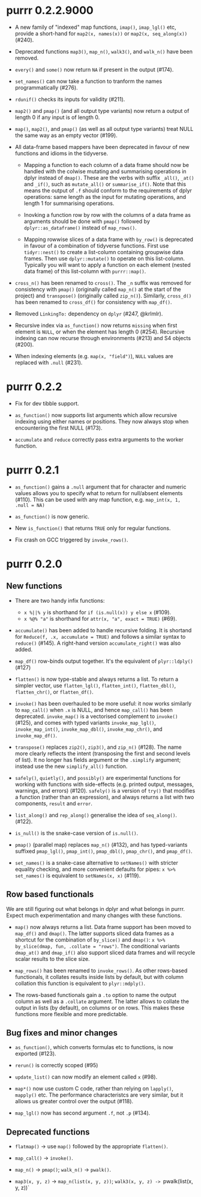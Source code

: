 # purrr 0.2.2.9000

* A new family of "indexed" map functions, `imap()`, `imap_lgl()` etc, 
  provide a short-hand for `map2(x, names(x))` or `map2(x, seq_along(x))`
  (#240).

* Deprecated functions `map3()`, `map_n()`, `walk3()`, and `walk_n()` have
  been removed.

* `every()` and `some()` now return `NA` if present in the output (#174).

* `set_names()` can now take a function to tranform the names programmatically
  (#276).

* `rdunif()` checks its inputs for validity (#211).

* `map2()` and `pmap()` (and all output type variants) now return a output
  of length 0 if any input is of length 0.

* `map()`, `map2()`, and `pmap()` (as well as all output type variants)
  treat NULL the same way as an empty vector (#199).

* All data-frame based mappers have been deprecated in favour of new
  functions and idioms in the tidyverse.

    * Mapping a function to each column of a data frame should now be
      handled with the colwise mutating and summarising operations in
      dplyr instead of `dmap()`. These are the verbs with suffix
      `_all()`, `_at()` and `_if()`, such as `mutate_all()` or
      `summarise_if()`. Note that this means the output of `.f` should
      conform to the requirements of dplyr operations: same length as
      the input for mutating operations, and length 1 for summarising
      operations.

    * Inovking a function row by row with the columns of a data frame
      as arguments should be done with `pmap()` followed by
      `dplyr::as_dataframe()` instead of `map_rows()`.

    * Mapping rowwise slices of a data frame with `by_row()` is
      deprecated in favour of a combination of tidyverse functions.
      First use `tidyr::nest()` to create a list-column containing
      groupwise data frames. Then use `dplyr::mutate()` to operate on
      this list-column. Typically you will want to apply a function on
      each element (nested data frame) of this list-column with
      `purrr::map()`.

* `cross_n()` has been renamed to `cross()`. The `_n` suffix was
  removed for consistency with `pmap()` (originally called `map_n()`
  at the start of the project) and `transpose()` (originally called
  `zip_n()`). Similarly, `cross_d()` has been renamed to `cross_df()`
  for consistency with `map_df()`.

* Removed `LinkingTo:` dependency on `dplyr` (#247, @krlmlr).

* Recursive index via `as_function()` now returns `missing` when first element
  is `NULL`, or when the element has length 0 (#254). Recursive indexing
  can now recurse through environments (#213) and S4 objects (#200).

* When indexing elements (e.g. `map(x, "field")`), `NULL` values are
  replaced with `.null` (#231).

# purrr 0.2.2

* Fix for dev tibble support.

* `as_function()` now supports list arguments which allow recursive indexing
   using either names or positions. They now always stop when encountering
   the first NULL (#173).

* `accumulate` and `reduce` correctly pass extra arguments to the
   worker function.

# purrr 0.2.1

* `as_function()` gains a `.null` argument that for character and numeric
  values allows you to specify what to return for null/absent elements (#110).
  This can be used with any map function, e.g. `map_int(x, 1, .null = NA)`

* `as_function()` is now generic.

* New `is_function()` that returns `TRUE` only for regular functions.

* Fix crash on GCC triggered by `invoke_rows()`.

# purrr 0.2.0

## New functions

* There are two handy infix functions:

    * `x %||% y` is shorthand for `if (is.null(x)) y else x` (#109).
    * `x %@% "a"` is shorthand for `attr(x, "a", exact = TRUE)` (#69).

* `accumulate()` has been added to handle recursive folding. It is shortand
  for `Reduce(f, .x, accumulate = TRUE)` and follows a similar syntax to 
  `reduce()` (#145). A right-hand version `accumulate_right()` was also added.

* `map_df()` row-binds output together. It's the equivalent of `plyr::ldply()` 
  (#127)

* `flatten()` is now type-stable and always returns a list. To return a simpler
  vector, use `flatten_lgl()`, `flatten_int()`, `flatten_dbl()`,
  `flatten_chr()`, or `flatten_df()`.

* `invoke()` has been overhauled to be more useful: it now works similarly
  to `map_call()` when `.x` is NULL, and hence `map_call()` has been
  deprecated. `invoke_map()` is a vectorised complement to `invoke()` (#125),
  and comes with typed variants `invoke_map_lgl()`, `invoke_map_int()`,
  `invoke_map_dbl()`, `invoke_map_chr()`, and `invoke_map_df()`.

* `transpose()` replaces `zip2()`, `zip3()`, and `zip_n()` (#128).
  The name more clearly reflects the intent (transposing the first and second
  levels of list). It no longer has fields argument or the `.simplify` argument; 
  instead use the new `simplify_all()` function.

* `safely()`, `quietly()`, and `possibly()` are experimental functions
  for working with functions with side-effects (e.g. printed output,
  messages, warnings, and errors) (#120). `safely()` is a version of `try()`
  that modifies a function (rather than an expression), and always returns a 
  list with two components, `result` and `error`.

* `list_along()` and `rep_along()` generalise the idea of `seq_along()`. 
  (#122).
  
* `is_null()` is the snake-case version of `is.null()`.

* `pmap()` (parallel map) replaces `map_n()` (#132), and has typed-variants
  suffixed `pmap_lgl()`, `pmap_int()`, `pmap_dbl()`, `pmap_chr()`, and 
  `pmap_df()`. 

* `set_names()` is a snake-case alternative to `setNames()` with stricter 
  equality checking, and more convenient defaults for pipes: 
  `x %>% set_names()` is equivalent to `setNames(x, x)` (#119).

## Row based functionals

We are still figuring out what belongs in dplyr and what belongs in purrr. Expect much experimentation and many changes with these functions.

* `map()` now always returns a list. Data frame support has been moved
  to `map_df()` and `dmap()`. The latter supports sliced data frames
  as a shortcut for the combination of `by_slice()` and `dmap()`:
  `x %>% by_slice(dmap, fun, .collate = "rows")`. The conditional
  variants `dmap_at()` and `dmap_if()` also support sliced data frames
  and will recycle scalar results to the slice size.

* `map_rows()` has been renamed to `invoke_rows()`. As other
  rows-based functionals, it collates results inside lists by default,
  but with column collation this function is equivalent to
  `plyr::mdply()`.

* The rows-based functionals gain a `.to` option to name the output
  column as well as a `.collate` argument. The latter allows to
  collate the output in lists (by default), on columns or on
  rows. This makes these functions more flexible and more predictable.

## Bug fixes and minor changes

* `as_function()`, which converts formulas etc to functions, is now
  exported (#123).

* `rerun()` is correctly scoped (#95)

* `update_list()` can now modify an element called `x` (#98).

* `map*()` now use custom C code, rather than relying on `lapply()`, `mapply()` 
  etc. The performance characteristcs are very similar, but it allows us greater 
  control over the output (#118).

* `map_lgl()` now has second argument `.f`, not `.p` (#134).

## Deprecated functions

* `flatmap()` -> use `map()` followed by the appropriate `flatten()`.

* `map_call()` -> `invoke()`.

* `map_n()` -> `pmap()`; `walk_n()` -> `pwalk()`.

* `map3(x, y, z)` -> `map_n(list(x, y, z))`; `walk3(x, y, z) -> `pwalk(list(x, y, z))`
